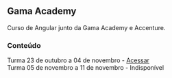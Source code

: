 ## Gama Academy

Curso de Angular junto da Gama Academy e Accenture.

### Conteúdo
Turma 23 de outubro a 04 de novembro - [Acessar](./pleno/index.md) </br>
Turma 05 de novembro a 11 de novembro - Indisponível 